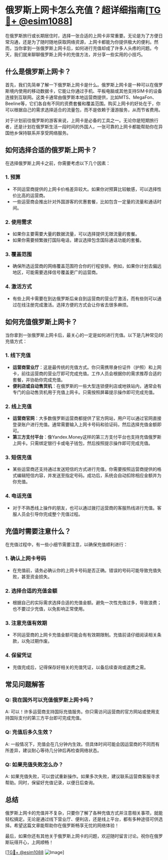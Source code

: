 # 俄罗斯上网卡怎么充值？超详细指南[[TG💪+ @esim1088](https://t.me/s/esim1088)]

在俄罗斯旅行或长期居住时，选择一张合适的上网卡非常重要。无论是为了方便日常沟通，还是为了随时随地获取网络资源，上网卡都能为你提供极大的便利。然而，当你拿到一张俄罗斯上网卡后，如何进行充值却成了许多人头疼的问题。今天，我们就来聊聊俄罗斯上网卡的充值方法，并分享一些实用的小技巧。

## 什么是俄罗斯上网卡？

首先，我们先简单了解一下俄罗斯上网卡是什么。俄罗斯上网卡是一种可以在俄罗斯境内使用的移动数据卡，它能让你通过手机、平板电脑或其他支持SIM卡的设备连接到互联网。这类卡通常由俄罗斯本地运营商提供，比如MTS、MegaFon、Beeline等，它们各自有不同的资费套餐和覆盖范围。购买上网卡的好处在于，你可以根据自己的需求选择适合的流量包，而不是依赖于漫游服务，从而节省费用。

对于计划前往俄罗斯的游客来说，上网卡是必备的工具之一。无论你是短期旅行者，还是计划在俄罗斯生活一段时间的外国人，一张可靠的上网卡都能帮助你在异国他乡保持联系并享受网络服务。

## 如何选择合适的俄罗斯上网卡？

在选择俄罗斯上网卡之前，你需要考虑以下几个因素：

### 1. **预算**
   - 不同运营商提供的上网卡价格差异较大。如果你对预算比较敏感，可以选择性价比高的运营商。
   - 一些运营商会推出针对外国游客的优惠套餐，比如包含一定量的流量和通话时间。

### 2. **使用需求**
   - 如果你主要需要大量的数据流量，可以选择提供无限流量的套餐。
   - 如果你需要频繁拨打国际电话，建议选择包含国际通话功能的套餐。

### 3. **覆盖范围**
   - 确保所选运营商的网络覆盖范围符合你的行程安排。例如，如果你计划去偏远地区，可能需要选择信号覆盖更广的运营商。

### 4. **激活方式**
   - 有些上网卡需要在到达俄罗斯后亲自到运营商的营业厅激活，而有些则可以通过在线注册完成激活。选择方便的方式会让你省去很多麻烦。

## 如何充值俄罗斯上网卡？

当你拿到一张俄罗斯上网卡后，最关心的一定是如何进行充值。以下是几种常见的充值方式：

### 1. **线下充值**
   - **运营商营业厅**：这是最传统的充值方式。你只需携带身份证件（护照）和上网卡，前往运营商的营业厅即可完成充值。工作人员会根据你的需求推荐合适的套餐，并协助你完成充值。
   - **便利店或自动售货机**：在俄罗斯的一些大型连锁便利店或地铁站内，通常会有专门的自动售货机用于充值上网卡。只需按照屏幕提示操作即可完成充值。

### 2. **线上充值**
   - **运营商官网**：大多数俄罗斯运营商都提供了官方网站，用户可以通过官网直接登录账户进行充值。通常需要输入上网卡号码和验证码，然后选择充值金额即可。
   - **第三方支付平台**：像Yandex.Money这样的第三方支付平台也支持充值俄罗斯上网卡。只需绑定银行卡或电子钱包，然后按照提示操作即可完成充值。

### 3. **短信充值**
   - 某些运营商还支持通过发送短信的方式进行充值。你需要按照运营商提供的格式编辑短信内容，并发送至指定号码。成功后，系统会自动扣除相应金额并为你充值。

### 4. **电话充值**
   - 对于不熟悉线上操作的朋友，也可以通过拨打运营商的客服热线进行充值。客服人员会引导你完成整个充值过程。

## 充值时需要注意什么？

在充值过程中，有一些小细节需要注意，以确保充值顺利进行：

### 1. **确认上网卡号码**
   - 在充值前，请务必确认你的上网卡号码是否正确。错误的号码可能导致充值失败，甚至资金损失。

### 2. **选择合适的充值金额**
   - 根据自己的实际需求选择合适的充值金额。避免一次性充值过多，导致浪费；也不要过少充值，以免影响正常使用。

### 3. **注意充值有效期**
   - 不同运营商的上网卡充值金额可能会有有效期限制。充值前请仔细阅读相关条款，以免过期作废。

### 4. **保留凭证**
   - 充值完成后，记得保存好相关的充值凭证，以备后续查询或退费之需。

## 常见问题解答

### Q: 我在国外可以充值俄罗斯上网卡吗？
A: 可以！许多运营商支持国际充值服务。你只需访问运营商的官方网站或使用支持国际支付的第三方平台即可完成充值。

### Q: 充值后多久生效？
A: 一般情况下，充值会在几分钟内生效。但具体时间可能会因运营商的不同而有所差异，建议耐心等待几分钟后再检查网络状态。

### Q: 如果充值失败怎么办？
A: 如果充值失败，可以尝试重新操作。如果多次失败，建议联系运营商客服寻求帮助。同时，保留好充值记录，以便日后查询。

## 总结

俄罗斯上网卡的充值并不复杂，只要你了解了各种充值方式并注意相关事项，就能轻松搞定。无论是通过线下营业厅、便利店，还是线上平台，都有多种途径可供选择。希望这篇文章能帮助你在俄罗斯畅享无忧的网络体验！

最后，如果你还有其他关于俄罗斯上网卡的问题，欢迎随时留言讨论。祝你在俄罗斯玩得开心，上网顺畅！

[[TG💪+ @esim1088](https://t.me/s/esim1088) ![Image](https://i.postimg.cc/4NQfJmqS/Snipaste-2025-05-13-00-14-12.png)]